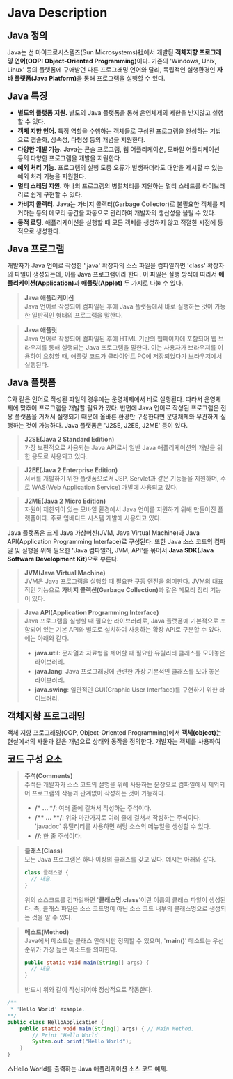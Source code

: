 <h1>Java Description</h1>
<h2>Java 정의</h2>
<p>Java는 선 마이크로시스템즈(Sun Microsystems)社에서 개발된 <b>객체지향 프로그래밍 언어(OOP: Object-Oriented Programming)</b>이다. 기존의 'Windows, Unix, Linux' 등의 플랫폼에 구애받던 다른 프로그래밍 언어와 달리, 독립적인 실행환경인 <b>자바 플랫폼(Java Platform)</b>을 통해 프로그램을 실행할 수 있다.</p>

<h2>Java 특징</h2>
<ul>
    <li><b>별도의 플랫폼 지원.</b> 별도의 Java 플랫폼을 통해 운영체제의 제한을 받지않고 실행할 수 있다.</li>
    <li><b>객체 지향 언어.</b> 특정 역할을 수행하는 객체들로 구성된 프로그램을 완성하는 기법으로 캡슐화, 상속성, 다형성 등의 개념을 지원한다.</li>
    <li><b>다양한 개발 기능.</b> Java는 콘솔 프로그램, 웹 어플리케이션, 모바일 어플리케이션 등의 다양한 프로그램을 개발을 지원한다.</li>
    <li><b>예외 처리 기능.</b> 프로그램의 실행 도중 오류가 발생하더라도 대안을 제시할 수 있는 예외 처리 기능을 지원한다.</li>
    <li><b>멀티 스레딩 지원.</b> 하나의 프로그램의 병렬처리를 지원하는 멀티 스레드를 라이브러리로 쉽게 구현할 수 있다.</li>
    <li><b>가비지 콜렉터.</b> Java는 가비지 콜렉터(Garbage Collector)로 불필요한 객체를 제거하는 등의 메모리 공간을 자동으로 관리하여 개발자의 생산성을 올릴 수 있다.</li>
    <li><b>동적 로딩.</b> 애플리케이션을 실행할 때 모든 객체를 생성하지 않고 적절한 시점에 동적으로 생성한다.</li>
</ul>

<h2>Java 프로그램</h2>
<p>개발자가 Java 언어로 작성한 '.java' 확장자의 소스 파일을 컴파일하면 'class' 확장자의 파일이 생성되는데, 이를 Java 프로그램이라 한다. 이 파일은 실행 방식에 따라서 <b>애플리케이션(Application)</b>과 <b>애플릿(Applet)</b> 두 가지로 나눌 수 있다.</p>

> <b>Java 애플리케이션</b><br>
> Java 언어로 작성되어 컴파일된 후에 Java 플랫폼에서 바로 실행하는 것이 가능한 일반적인 형태의 프로그램을 말한다.

> <b>Java 애플릿</b><br>
> Java 언어로 작성되어 컴파일된 후에 HTML 기반의 웹페이지에 포함되어 웹 브라우저를 통해 실행되는 Java 프로그램을 말한다. 이는 사용자가 브라우저를 이용하여 요청할 때, 애플릿 코드가 클라이언트 PC에 저장되었다가 브라우저에서 실행된다.

<h2>Java 플랫폼</h2>
<p>C와 같은 언어로 작성된 파일의 경우에는 운영체제에서 바로 실행된다. 따라서 운영체제에 맞추어 프로그램을 개발할 필요가 있다. 반면에 Java 언어로 작성된 프로그램은 전용 플랫폼을 거쳐서 실행되기 때문에 올바른 환경만 구성한다면 운영체제와 무관하게 실행하는 것이 가능하다. Java 플랫폼은 'J2SE, J2EE, J2ME' 등이 있다.</p>

> <b>J2SE(Java 2 Standard Edition)</b><br>
> 가장 보편적으로 사용되는 Java API로서 일반 Java 애플리케이션의 개발을 위한 용도로 사용되고 있다.

> <b>J2EE(Java 2 Enterprise Edition)</b><br>
> 서버를 개발하기 위한 플랫폼으로서 JSP, Servlet과 같은 기능들을 지원하며, 주로 WAS(Web Application Service) 개발에 사용되고 있다.

> <b>J2ME(Java 2 Micro Edition)</b><br>
> 자원이 제한되어 있는 모바일 환경에서 Java 언어를 지원하기 위해 만들어진 플랫폼이다. 주로 임베디드 시스템 개발에 사용되고 있다.

<p>
    Java 플랫폼은 크게 Java 가상머신(JVM, Java Virtual Machine)과 Java API(Application Programming Interface)로 구성된다. 또한 Java 소스 코드의 컴파일 및 실행을 위해 필요한 'Java 컴파일러, JVM, API'를 묶어서 <b>Java SDK(Java Software Development Kit)</b>으로 부른다.
</p>

> <b>JVM(Java Virtual Machine)</b><br>
> JVM은 Java 프로그램을 실행할 때 필요한 구동 엔진을 의미한다. JVM의 대표적인 기능으로 <b>가비지 콜렉션(Garbage Collection)</b>과 같은 메모리 정리 기능이 있다.

> <b>Java API(Application Programming Interface)</b><br>
> Java 프로그램을 실행할 때 필요한 라이브러리로, Java 플랫폼에 기본적으로 포함되어 있는 기본 API와 별도로 설치하여 사용하는 확장 API로 구분할 수 있다. 예는 아래와 같다.
> <ul>
>   <li><b>java.util</b>: 문자열과 자료형을 제어할 때 필요한 유틸리티 클래스를 모아놓은 라이브러리.</li>
>   <li><b>java.lang</b>: Java 프로그래밍에 관련한 가장 기본적인 클래스를 모아 놓은 라이브러리.</li>
>   <li><b>java.swing</b>: 일관적인 GUI(Graphic User Interface)를 구현하기 위한 라이브러리.</li>
> </ul>

<h2>객체지향 프로그래밍</h2>
<p>객체 지향 프로그래밍(OOP, Object-Oriented Programming)에서 <b>객체(object)</b>는 현실에서의 사물과 같은 개념으로 상태와 동작을 정의한다. 개발자는 객체를 사용하여</p>

<h2>코드 구성 요소</h2>

> <b>주석(Comments)</b><br>
> 주석은 개발자가 소스 코드의 설명을 위해 사용하는 문장으로 컴파일에서 제외되어 프로그램의 작동과 관계없이 작성하는 것이 가능하다.
> - <b>/* ... */</b>: 여러 줄에 걸쳐서 작성하는 주석이다.
> - <b>/** ... **/</b>: 위와 마찬가지로 여러 줄에 걸쳐서 작성하는 주석이다. 'javadoc' 유틸리티를 사용하면 해당 소스의 메뉴얼을 생성할 수 있다.
> - <b>//</b>: 한 줄 주석이다.

> <b>클래스(Class)</b><br>
> 모든 Java 프로그램은 하나 이상의 클래스를 갖고 있다. 예시는 아래와 같다.
> ```java
> class 클래스명 {
>   // 내용.
> }
> ```
> 위의 소스코드를 컴파일하면 '<b>클래스명.class</b>'이란 이름의 클래스 파일이 생성된다. 즉, 클래스 파일은 소스 코드명이 아닌 소스 코드 내부의 클래스명으로 생성되는 것을 알 수 있다.

> <b>메소드(Method)</b><br>
> Java에서 메소드는 클래스 안에서만 정의할 수 있으며, '<b>main()</b>' 메소드는 우선 순위가 가장 높은 메소드를 의미한다.
> ```java
> public static void main(String[] args) {
>   // 내용.
> }
> ```
> 반드시 위와 같이 작성되어야 정상적으로 작동한다.

```java
/**
 * 'Hello World' example.
**/
public class HelloApplication {
    public static void main(String[] args) { // Main Method.
        // Print 'Hello World'.
        System.out.print("Hello World");
    }
}
```
<p>△Hello World를 출력하는 Java 애플리케이션 소스 코드 예제.</p>



<style>
    h2 {
        margin-top: 15px;
        margin-bottom: 5px;
    }
    li {
        margin-bottom: 2px;
    }
    p {
        margin-bottom: 10px;
    }
</style>